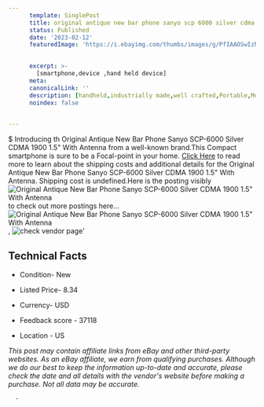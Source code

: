 ```yaml
---
      template: SinglePost
      title: original antique new bar phone sanyo scp 6000 silver cdma 1900 1 5 with antenna
      status: Published
      date: '2023-02-12'
      featuredImage: 'https://i.ebayimg.com/thumbs/images/g/PfIAAOSwIzNg16Qc/s-l225.jpg'
       

      excerpt: >-
        [smartphone,device ,hand held device]
      meta:
      canonicalLink: ''
      description: [handheld,industrially made,well crafted,Portable,Mobile,Compact,Convenient,Lightweight,Maneuverable,Man-portable,Miniature,Carriable,Hand-held,Light,Holdable,Transportable,Mobile device,Pocket-sized,On-the-go,Wireless,Cordless,Compact size,Convenient size, smartphone,device ,hand held device]
      noindex: false
      

---
```

$
      Introducing th Original Antique New Bar Phone Sanyo SCP-6000 Silver CDMA 1900 1.5" With Antenna from a well-known brand.This Compact smartphone is sure to be a Focal-point in your home. [Click Here](https://www.ebay.com/itm/294249415199?hash=item4482a1c21f%3Ag%3APfIAAOSwIzNg16Qc&mkevt=1&mkcid=1&mkrid=711-53200-19255-0&campid=%253CePNCampaignId%253E&customid=%253CreferenceId%253E&toolid=10049) to read more to learn about the shipping costs and additional details for the Original Antique New Bar Phone Sanyo SCP-6000 Silver CDMA 1900 1.5" With Antenna. Shipping cost is undefined.Here is the posting visibly ![Original Antique New Bar Phone Sanyo SCP-6000 Silver CDMA 1900 1.5" With Antenna](https://i.ebayimg.com/thumbs/images/g/PfIAAOSwIzNg16Qc/s-l225.jpg) to check out more postings here... ![Original Antique New Bar Phone Sanyo SCP-6000 Silver CDMA 1900 1.5" With Antenna](https://i.ebayimg.com/images/g/PfIAAOSwIzNg16Qc/s-l960.jpg), ![check vendor page](https://origin-galleryplus.ebayimg.com/ws/web/294249415199_2_0_1/225x225.jpg)'

      

 ## Technical Facts 



     
      

 - Condition- New 


      

 - Listed Price- 8.34 


      

 - Currency- USD 


      

 - Feedback score - 37118 


      

 - Location - US 


      
      

 *_This post may contain affiliate links from eBay and other third-party websites. As an eBay affiliate, we earn from qualifying purchases. Although we do our best to keep the information up-to-date and accurate, please check the date and all details with the vendor's website before making a purchase. Not all data may be accurate._*




      -

